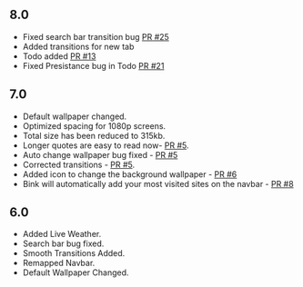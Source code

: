 ## 8.0

- Fixed search bar transition bug [PR #25](https://github.com/AmitGujar/Bink-Chrome-Extension/pull/25)
- Added transitions for new tab
- Todo added [PR #13](https://github.com/AmitGujar/Bink-Chrome-Extension/pull/13)
- Fixed Presistance bug in Todo [PR #21](https://github.com/AmitGujar/Bink-Chrome-Extension/pull/21)

## 7.0

- Default wallpaper changed.
- Optimized spacing for 1080p screens.
- Total size has been reduced to 315kb.
- Longer quotes are easy to read now- [PR #5](https://github.com/AmitGujar/Bink-Chrome-Extension/pull/5).
- Auto change wallpaper bug fixed - [PR #5](https://github.com/AmitGujar/Bink-Chrome-Extension/pull/5)
- Corrected transitions - [PR #5](https://github.com/AmitGujar/Bink-Chrome-Extension/pull/5).
- Added icon to change the background wallpaper - [PR #6](https://github.com/AmitGujar/Bink-Chrome-Extension/pull/6)
- Bink will automatically add your most visited sites on the navbar - [PR #8](https://github.com/AmitGujar/Bink-Chrome-Extension/pull/8)

## 6.0

- Added Live Weather.
- Search bar bug fixed.
- Smooth Transitions Added.
- Remapped Navbar.
- Default Wallpaper Changed.
